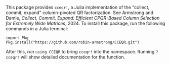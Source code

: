 This package provides `cceqr!`, a Julia implementation of the "collect, commit, expand" column-pivoted QR factorization. See Armstrong and Damle, *Collect, Commit, Expand: Efficient CPQR-Based Column Selection for Extremely Wide Matrices*, 2024. To install this package, run the following commands in a Julia terminal:
```
import Pkg
Pkg.install("https://github.com/robin-armstrong/CCEQR.git")
```
After this, run `using CCEQR` to bring `cceqr!` into the namespace. Running `?cceqr!` will show detailed documentation for the function.